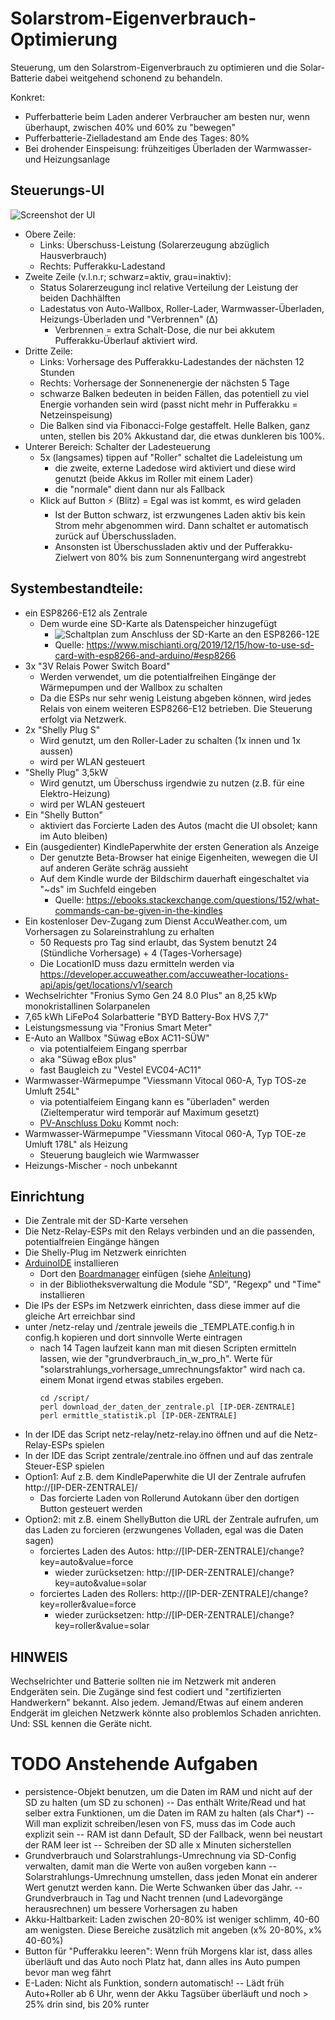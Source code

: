 # Solarstrom-Eigenverbrauch-Optimierung

Steuerung, um den Solarstrom-Eigenverbrauch zu optimieren und die Solar-Batterie dabei
weitgehend schonend zu behandeln.

Konkret:
- Pufferbatterie beim Laden anderer Verbraucher am besten nur, wenn überhaupt, zwischen 40% und 60% zu "bewegen"
- Pufferbatterie-Zielladestand am Ende des Tages: 80%
- Bei drohender Einspeisung: frühzeitiges Überladen der Warmwasser- und Heizungsanlage

## Steuerungs-UI

![Screenshot der UI](ui-screenshot.png)

- Obere Zeile:
  - Links: Überschuss-Leistung (Solarerzeugung abzüglich Hausverbrauch)
  - Rechts: Pufferakku-Ladestand
- Zweite Zeile (v.l.n.r; schwarz=aktiv, grau=inaktiv):
  - Status Solarerzeugung incl relative Verteilung der Leistung der beiden Dachhälften
  - Ladestatus von Auto-Wallbox, Roller-Lader, Warmwasser-Überladen, Heizungs-Überladen und "Verbrennen" (&Delta;)
    - Verbrennen = extra Schalt-Dose, die nur bei akkutem Pufferakku-Überlauf aktiviert wird.
- Dritte Zeile:
  - Links: Vorhersage des Pufferakku-Ladestandes der nächsten 12 Stunden
  - Rechts: Vorhersage der Sonnenenergie der nächsten 5 Tage
  - schwarze Balken bedeuten in beiden Fällen, das potentiell zu viel Energie vorhanden sein wird (passt nicht mehr in Pufferakku = Netzeinspeisung)
  - Die Balken sind via Fibonacci-Folge gestaffelt. Helle Balken, ganz unten, stellen bis 20% Akkustand dar, die etwas dunkleren bis 100%.
- Unterer Bereich: Schalter der Ladesteuerung
  - 5x (langsames) tippen auf "Roller" schaltet die Ladeleistung um
    - die zweite, externe Ladedose wird aktiviert und diese wird genutzt (beide Akkus im Roller mit einem Lader)
    - die "normale" dient dann nur als Fallback 
  - Klick auf Button &#9889; (Blitz) = Egal was ist kommt, es wird geladen
    - Ist der Button schwarz, ist erzwungenes Laden aktiv bis kein Strom mehr abgenommen wird. Dann schaltet er automatisch zurück auf Überschussladen.
    - Ansonsten ist Überschussladen aktiv und der Pufferakku-Zielwert von 80% bis zum Sonnenuntergang wird angestrebt

## Systembestandteile:
- ein ESP8266-E12 als Zentrale
  - Dem wurde eine SD-Karte als Datenspeicher hinzugefügt 
    - ![Schaltplan zum Anschluss der SD-Karte an den ESP8266-12E](sd-card-anschlussplan.png)
    - Quelle: <https://www.mischianti.org/2019/12/15/how-to-use-sd-card-with-esp8266-and-arduino/#esp8266>
- 3x "3V Relais Power Switch Board"
  - Werden verwendet, um die potentialfreihen Eingänge der Wärmepumpen und der Wallbox zu schalten
  - Da die ESPs nur sehr wenig Leistung abgeben können, wird jedes Relais von einem weiteren ESP8266-E12 betrieben. Die Steuerung erfolgt via Netzwerk.
- 2x "Shelly Plug S"
  - Wird genutzt, um den Roller-Lader zu schalten (1x innen und 1x aussen)
  - wird per WLAN gesteuert
- "Shelly Plug" 3,5kW
  - Wird genutzt, um Überschuss irgendwie zu nutzen (z.B. für eine Elektro-Heizung)
  - wird per WLAN gesteuert
- Ein "Shelly Button"
  - aktiviert das Forcierte Laden des Autos (macht die UI obsolet; kann im Auto bleiben)
- Ein (ausgedienter) KindlePaperwhite der ersten Generation als Anzeige
  - Der genutzte Beta-Browser hat einige Eigenheiten, wewegen die UI auf anderen Geräte schräg aussieht
  - Auf dem Kindle wurde der Bildschirm dauerhaft eingeschaltet via "~ds" im Suchfeld eingeben
    - Quelle: <https://ebooks.stackexchange.com/questions/152/what-commands-can-be-given-in-the-kindles>
- Ein kostenloser Dev-Zugang zum Dienst AccuWeather.com, um Vorhersagen zu Solareinstrahlung zu erhalten
  - 50 Requests pro Tag sind erlaubt, das System benutzt 24 (Stündliche Vorhersage) + 4 (Tages-Vorhersage)
  - Die LocationID muss dazu ermitteln werden via <https://developer.accuweather.com/accuweather-locations-api/apis/get/locations/v1/search>
- Wechselrichter "Fronius Symo Gen 24 8.0 Plus" an 8,25 kWp monokristallinen Solarpanelen
- 7,65 kWh LiFePo4 Solarbatterie "BYD Battery-Box HVS 7,7" 
- Leistungsmessung via "Fronius Smart Meter"
- E-Auto an Wallbox "Süwag eBox AC11-SÜW"
  - via potentialfeiem Eingang sperrbar 
  - aka "Süwag eBox plus"
  - fast Baugleich zu "Vestel EVC04-AC11"
- Warmwasser-Wärmepumpe "Viessmann Vitocal 060-A, Typ TOS-ze Umluft 254L"
  - via potentialfeiem Eingang kann es "überladen" werden (Zieltemperatur wird temporär auf Maximum gesetzt)
  - [PV-Anschluss Doku](https://www.viessmann-community.com/t5/Waermepumpe-Hybridsysteme/Funktion-PV-Anlage-mit-Vitocal-262-A-und-Vitocal-060-A/m-p/303739/emcs_t/S2h8ZW1haWx8dG9waWNfc3Vic2NyaXB0aW9ufExENDlMU0w2VVlVREtCfDMwMzczOXxTVUJTQ1JJUFRJT05TfGhL#M64397)
Kommt noch:
- Warmwasser-Wärmepumpe "Viessmann Vitocal 060-A, Typ TOE-ze Umluft 178L" als Heizung
  - Steuerung baugleich wie Warmwasser
- Heizungs-Mischer - noch unbekannt

## Einrichtung
- Die Zentrale mit der SD-Karte versehen
- Die Netz-Relay-ESPs mit den Relays verbinden und an die passenden, potentialfreien Eingänge hängen
- Die Shelly-Plug im Netzwerk einrichten
- [ArduinoIDE](https://www.arduino.cc/en/software) installieren
  - Dort den [Boardmanager](http://arduino.esp8266.com/stable/package_esp8266com_index.json) einfügen (siehe [Anleitung](https://circuitjournal.com/esp8266-with-arduino-ide))
  - in der Bibliotheksverwaltung die Module "SD", "Regexp" und "Time" installieren
- Die IPs der ESPs im Netzwerk einrichten, dass diese immer auf die gleiche Art erreichbar sind
- unter /netz-relay und /zentrale jeweils die _TEMPLATE.config.h in config.h kopieren und dort sinnvolle Werte eintragen
  - nach 14 Tagen laufzeit kann man mit diesen Scripten ermitteln lassen, wie der "grundverbrauch_in_w_pro_h". Werte für "solarstrahlungs_vorhersage_umrechnungsfaktor" wird nach ca. einem Monat irgend etwas stabiles ergeben.
    ```
    cd /script/
    perl download_der_daten_der_zentrale.pl [IP-DER-ZENTRALE]
    perl ermittle_statistik.pl [IP-DER-ZENTRALE]
    ```
- In der IDE das Script netz-relay/netz-relay.ino öffnen und auf die Netz-Relay-ESPs spielen
- In der IDE das Script zentrale/zentrale.ino öffnen und auf das zentrale Steuer-ESP spielen
- Option1: Auf z.B. dem KindlePaperwhite die UI der Zentrale aufrufen http://[IP-DER-ZENTRALE]/
  - Das forcierte Laden von Rollerund Autokann über den dortigen Button gesteuert werden
- Option2: mit z.B. einem ShellyButton die URL der Zentrale aufrufen, um das Laden zu forcieren (erzwungenes Volladen, egal was die Daten sagen)
  - forciertes Laden des Autos: http://[IP-DER-ZENTRALE]/change?key=auto&value=force
    - wieder zurücksetzen: http://[IP-DER-ZENTRALE]/change?key=auto&value=solar
  - forciertes Laden des Rollers: http://[IP-DER-ZENTRALE]/change?key=roller&value=force
    - wieder zurücksetzen: http://[IP-DER-ZENTRALE]/change?key=roller&value=solar

## HINWEIS
Wechselrichter und Batterie sollten nie im Netzwerk mit anderen Endgeräten sein. Die Zugänge
sind fest codiert und "zertifizierten Handwerkern" bekannt. Also jedem. Jemand/Etwas auf einem
anderen Endgerät im gleichen Netzwerk könnte also problemlos Schaden anrichten. Und: SSL kennen
die Geräte nicht.

# TODO Anstehende Aufgaben
- persistence-Objekt benutzen, um die Daten im RAM und nicht auf der SD zu halten (um SD zu schonen)
-- Das enthält Write/Read und hat selber extra Funktionen, um die Daten im RAM zu halten (als Char*)
-- Will man explizit schreiben/lesen von FS, muss das im Code auch explizit sein
-- RAM ist dann Default, SD der Fallback, wenn bei neustart der RAM leer ist
-- Schreiben der SD alle x Minuten sicherstellen
- Grundverbrauch und Solarstrahlungs-Umrechnung via SD-Config verwalten, damit man die Werte von außen vorgeben kann
-- Solarstrahlungs-Umrechnung umstellen, dass jeden Monat ein anderer Wert genutzt werden kann. Die Werte Schwanken über das Jahr.
-- Grundverbrauch in Tag und Nacht trennen (und Ladevorgänge herausrechnen) um bessere Vorhersagen zu haben
- Akku-Haltbarkeit: Laden zwischen 20-80% ist weniger schlimm, 40-60 am wenigsten. Diese Bereiche zusätzlich mit angeben (x% 20-80%, x% 40-60%) 
- Button für "Pufferakku leeren": Wenn früh Morgens klar ist, dass alles überläuft und das Auto noch Platz hat, dann alles ins Auto pumpen bevor man weg fährt
- E-Laden: Nicht als Funktion, sondern automatisch!
-- Lädt früh Auto+Roller ab 6 Uhr, wenn der Akku Tagsüber überläuft und noch > 25% drin sind, bis 20% runter
